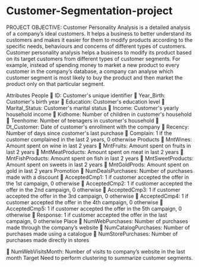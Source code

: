# Customer-Segmentation-project
PROJECT OBJECTIVE: Customer Personality Analysis is a detailed analysis of a company’s ideal customers. It helps a business to better understand its customers and makes it easier for them to modify products according to the specific needs, behaviours and concerns of different types of customers.
Customer personality analysis helps a business to modify its product based on its target customers from different types of customer segments. For example, instead of spending money to market a new product to every customer in the company’s database, a company can analyse which customer segment is most likely to buy the product and then market the product only on that particular segment.

Attributes
People
 ID: Customer&#39;s unique identifier
 Year_Birth: Customer&#39;s birth year
 Education: Customer&#39;s education level
 Marital_Status: Customer&#39;s marital status
 Income: Customer&#39;s yearly household income
 Kidhome: Number of children in customer&#39;s household
 Teenhome: Number of teenagers in customer&#39;s household
 Dt_Customer: Date of customer&#39;s enrollment with the company
 Recency: Number of days since customer&#39;s last purchase
 Complain: 1 if the customer complained in the last 2 years, 0 otherwise
Products
 MntWines: Amount spent on wine in last 2 years
 MntFruits: Amount spent on fruits in last 2 years
 MntMeatProducts: Amount spent on meat in last 2 years
 MntFishProducts: Amount spent on fish in last 2 years
 MntSweetProducts: Amount spent on sweets in last 2 years
 MntGoldProds: Amount spent on gold in last 2 years
Promotion
 NumDealsPurchases: Number of purchases made with a discount
 AcceptedCmp1: 1 if customer accepted the offer in the 1st campaign, 0 otherwise
 AcceptedCmp2: 1 if customer accepted the offer in the 2nd campaign, 0 otherwise
 AcceptedCmp3: 1 if customer accepted the offer in the 3rd campaign, 0 otherwise
 AcceptedCmp4: 1 if customer accepted the offer in the 4th campaign, 0 otherwise
 AcceptedCmp5: 1 if customer accepted the offer in the 5th campaign, 0 otherwise
 Response: 1 if customer accepted the offer in the last campaign, 0 otherwise
Place
 NumWebPurchases: Number of purchases made through the company’s website
 NumCatalogPurchases: Number of purchases made using a catalogue
 NumStorePurchases: Number of purchases made directly in stores

 NumWebVisitsMonth: Number of visits to company’s website in the last month
Target
Need to perform clustering to summarize customer segments.
